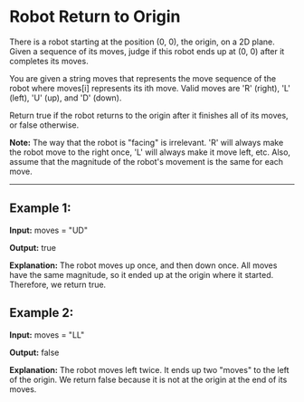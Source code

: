 # Robot Return to Origin

There is a robot starting at the position (0, 0), the origin, on a 2D plane. Given a sequence of its moves, judge if this robot ends up at (0, 0) after it completes its moves.

You are given a string moves that represents the move sequence of the robot where moves[i] represents its ith move. Valid moves are 'R' (right), 'L' (left), 'U' (up), and 'D' (down).

Return true if the robot returns to the origin after it finishes all of its moves, or false otherwise.

**Note:** The way that the robot is "facing" is irrelevant. 'R' will always make the robot move to the right once, 'L' will always make it move left, etc. Also, assume that the magnitude of the robot's movement is the same for each move.

---

## Example 1:

**Input:** moves = "UD"

**Output:** true

**Explanation:** The robot moves up once, and then down once. All moves have the same magnitude, so it ended up at the origin where it started. Therefore, we return true.


## Example 2:

**Input:** moves = "LL"

**Output:** false

**Explanation:** The robot moves left twice. It ends up two "moves" to the left of the origin. We return false because it is not at the origin at the end of its moves.